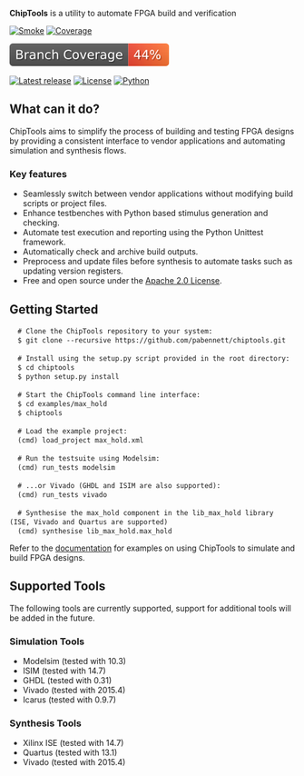 **ChipTools** is a utility to automate FPGA build and verification

[![Smoke](https://github.com/sarnold/chiptools/actions/workflows/ci.yml/badge.svg)](https://github.com/sarnold/chiptools/actions/workflows/ci.yml)
[![Coverage](https://github.com/sarnold/chiptools/actions/workflows/coverage.yml/badge.svg)](https://github.com/sarnold/chiptools/actions/workflows/coverage.yml)

[![Branch Coverage](https://raw.githubusercontent.com/sarnold/chiptools/badges/master/test-coverage.svg)](https://github.com/sarnold/chiptools)

[![Latest release](https://img.shields.io/github/v/release/sarnold/chiptools?include_prereleases)](https://github.com/sarnold/chiptools/releases/latest)
[![License](https://img.shields.io/github/license/sarnold/chiptools)](https://github.com/sarnold/chiptools/blob/master/LICENSE)
[![Python](https://img.shields.io/badge/python-3.6+-blue.svg)](https://www.python.org/downloads/)

## What can it do?

ChipTools aims to simplify the process of building and testing FPGA designs by
providing a consistent interface to vendor applications and automating simulation and synthesis flows.

### Key features

   * Seamlessly switch between vendor applications without modifying build scripts or project files.
   * Enhance testbenches with Python based stimulus generation and checking.
   * Automate test execution and reporting using the Python Unittest framework.
   * Automatically check and archive build outputs.
   * Preprocess and update files before synthesis to automate tasks such as updating version registers.
   * Free and open source under the [Apache 2.0 License](http://www.apache.org/licenses/LICENSE-2.0).

## Getting Started
```
  # Clone the ChipTools repository to your system:
  $ git clone --recursive https://github.com/pabennett/chiptools.git
  
  # Install using the setup.py script provided in the root directory:
  $ cd chiptools
  $ python setup.py install
  
  # Start the ChipTools command line interface:
  $ cd examples/max_hold
  $ chiptools
  
  # Load the example project:
  (cmd) load_project max_hold.xml
  
  # Run the testsuite using Modelsim:
  (cmd) run_tests modelsim
  
  # ...or Vivado (GHDL and ISIM are also supported):
  (cmd) run_tests vivado
  
  # Synthesise the max_hold component in the lib_max_hold library (ISE, Vivado and Quartus are supported)
  (cmd) synthesise lib_max_hold.max_hold
```
Refer to the [documentation](http://chiptools.readthedocs.org/en/latest/max_hold.html) for examples on using ChipTools to simulate and build FPGA designs.

## Supported Tools

The following tools are currently supported, support for additional tools
will be added in the future. 

### Simulation Tools

* Modelsim (tested with 10.3)
* ISIM (tested with 14.7)
* GHDL (tested with 0.31)
* Vivado (tested with 2015.4)
* Icarus (tested with 0.9.7)

### Synthesis Tools

* Xilinx ISE (tested with 14.7)
* Quartus (tested with 13.1)
* Vivado (tested with 2015.4)

